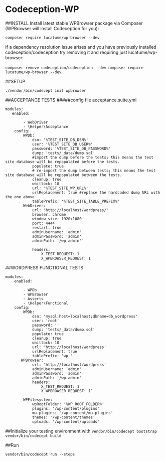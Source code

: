 # Codeception-WP
##INSTALL
Install latest stable WPBrowser package via Composer (WPBrowser will install Codeception for you):

`composer require lucatume/wp-browser --dev`

If a dependency resolution issue arises and you have previously installed codeception/codeception try removing it and requiring just lucatume/wp-browser:

`composer remove codeception/codeception --dev`
`composer require lucatume/wp-browser --dev`

##SETUP

`./vendor/bin/codecept init wpbrowser`

##ACCEPTANCE TESTS
#####config file acceptance.suite.yml

    modules:
       enabled:
     
            - WebDriver
            - \Helper\Acceptance
        config:
            WPDb:
                dsn: '%TEST_SITE_DB_DSN%'
                user: '%TEST_SITE_DB_USER%'
                password: '%TEST_SITE_DB_PASSWORD%'
                dump: 'tests/_data/dump.sql'
                #import the dump before the tests; this means the test site database will be repopulated before the tests.
                populate: true
                # re-import the dump between tests; this means the test site database will be repopulated between the tests.
                cleanup: true
                waitlock: 10
                url: '%TEST_SITE_WP_URL%'
                urlReplacement: true #replace the hardcoded dump URL with the one above
                tablePrefix: '%TEST_SITE_TABLE_PREFIX%'
            WebDriver:
                url: 'http://localhost/wordpress/'
                browser: chrome
                window_size: 1920x1080
                port: 4444
                restart: true
                adminUsername: 'admin'
                adminPassword: 'admin'
                adminPath: '/wp-admin'`
    
                headers:
                    X_TEST_REQUEST: 1
                    X_WPBROWSER_REQUEST: 1


##WORDPRESS FUNCTIONAL TESTS

    modules:
        enabled:
    
            - WPDb
            - WPBrowser
            - Asserts
            - \Helper\Functional
        config:
            WPDb:
                dsn: 'mysql:host=localhost;dbname=db_wordpress'
                user: 'root'
                password: ''
                dump: 'tests/_data/dump.sql'
                populate: true
                cleanup: true
                waitlock: 10
                url: 'http://localhost/wordpress'
                urlReplacement: true
                tablePrefix: 'wp_'
           WPBrowser:
                url: 'http://localhost/wordpress'
                adminUsername: 'admin'
                adminPassword: 'admin'
                adminPath: '/wp-admin'
                headers:
                    X_TEST_REQUEST: 1
                    X_WPBROWSER_REQUEST: 1`
    
            WPFilesystem:
                wpRootFolder: '%WP_ROOT_FOLDER%'
                plugins: '/wp-content/plugins'
                mu-plugins: '/wp-content/mu-plugins'
                themes: '/wp-content/themes'
                uploads: '/wp-content/uploads'

##Initialize your testing environment with
`vendor/bin/codecept bootstrap`
`vendor/bin/codecept build`

##Run

`vendor/bin/codecept run --steps`
